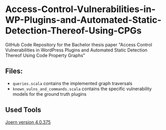# Access-Control-Vulnerabilities-in-WP-Plugins-and-Automated-Static-Detection-Thereof-Using-CPGs

GitHub Code Repository for the Bachelor thesis paper "Access Control Vulnerabilities in WordPress Plugins and Automated Static Detection Thereof Using Code Property Graphs"

## Files:

- `queries.scala` contains the implemented graph traversals
- `known_vulns_and_commands.scala` contains the specific vulnerability models for the ground truth plugins

## Used Tools

[Joern version 4.0.375](https://github.com/joernio/joern/tree/v4.0.375)
